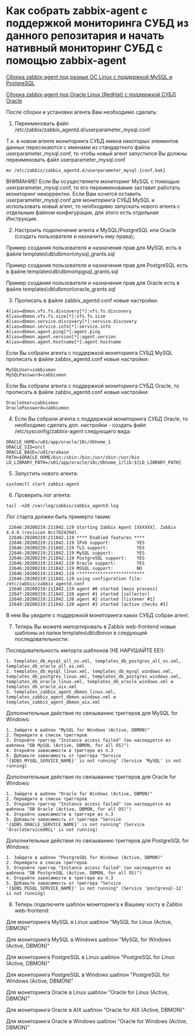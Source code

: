 # Как собрать zabbix-agent с поддержкой мониторинга СУБД из данного репозитария и начать нативный мониторинг СУБД с помощью zabbix-agent

[Сборка zabbix-agent под разные ОС Linux с поддержкой MySQL и PostgreSQL](BUILD_DBMON.ru.md)

[Сборка zabbix-agent под Oracle Linux (RedHat) с поддержкой СУБД Oracle](BUILD_DBMON_ORACLE.ru.md)

После сборки и установки агента Вам необходимо сделать:

1. Переименовать файл /etc/zabbix/zabbix_agentd.d/userparameter_mysql.conf

Т.к. в новом агенте мониторинга СУБД имена некоторых элементов данных пересекаются с именами из стандартного файла userparameter_mysql.conf, то
чтобы новый агент запустился Вы должны переименовать файл userparameter_mysql.conf

~~~~
mv /etc/zabbix/zabbix_agentd.d/userparameter_mysql.{conf,bak}
~~~~

ВНИМАНИЕ! Если Вы осуществляете мониторинг MySQL с помощью userparameter_mysql.conf, то его переименование заставит работать мониторинг некорректно.
Если Вам хочется оставить userparameter_mysql.conf для мониторинга СУБД MySQL и использовать новый агент, то необходимо запускать нового агента с
отдельным файлом конфигурации, для этого есть отдельная Инструкция.

2. Настроить подключение агента к MySQL/PostgreSQL или Oracle (создать пользователя и назначить ему права);

Пример создания пользователя и назначения прав для MySQL есть в файле templates\db\dbmon\mysql_grants.sql

Пример создания пользователя и назначения прав для PostgreSQL есть в файле templates\db\dbmon\pgsql_grants.sql

Пример создания пользователя и назначения прав для Oracle есть в файле templates\db\dbmon\oracle_grants.sql

3. Прописать в файле zabbix_agentd.conf новые настройки:

~~~~
Alias=dbmon.vfs.fs.discovery[*]:vfs.fs.discovery
Alias=dbmon.vfs.fs.size[*]:vfs.fs.size
Alias=dbmon.service.discovery[*]:service.discovery
Alias=dbmon.service.info[*]:service.info
Alias=dbmon.agent.ping[*]:agent.ping
Alias=dbmon.agent.version[*]:agent.version
Alias=dbmon.agent.hostname[*]:agent.hostname
~~~~

Если Вы собрали агента с поддержкой мониторинга СУБД MySQL прописать в файле zabbix_agentd.conf новые настройки:
~~~~
MySQLUser=zabbixmon
MySQLPassword=zabbixmon
~~~~

Если Вы собрали агента с поддержкой мониторинга СУБД Oracle, то прописать в файле zabbix_agentd.conf новые настройки:
~~~~
OracleUser=zabbixmon
OraclePassword=zabbixmon
~~~~

4. Если Вы собрали агента с поддержкой мониторинга СУБД Oracle, то необходимо сделать доп. настройки - создать файл /etc/sysconfig/zabbix-agent следующего вида:

~~~~
ORACLE_HOME=/u01/app/oracle/18c/dbhome_1
ORACLE_SID=orcl
ORACLE_BASE=/u01/orabase
PATH=$ORACLE_HOME/bin:/sbin:/bin:/usr/sbin:/usr/bin
LD_LIBRARY_PATH=/u01/app/oracle/18c/dbhome_1/lib:${LD_LIBRARY_PATH}
~~~~

5. Запустить нового агента:
~~~~
systemctl start zabbix-agent
~~~~

6. Проверить лог агента:
~~~~
tail -n20 /var/log/zabbix/zabbix_agentd.log
~~~~

Лог старта должен быть примерто таким:
~~~~
 22646:20200219:211042.119 Starting Zabbix Agent [XXXXXX]. Zabbix 4.4.6 (revision 8cc702429d).
 22646:20200219:211042.119 **** Enabled features ****
 22646:20200219:211042.119 IPv6 support:          YES
 22646:20200219:211042.119 TLS support:           YES
 22646:20200219:211042.119 MySQL support:         YES
 22646:20200219:211042.119 PostgreSQL support:    YES
 22646:20200219:211042.119 Oracle support:        YES
 22646:20200219:211042.119 MSSQL support:         NO
 22646:20200219:211042.119 **************************
 22646:20200219:211042.119 using configuration file: /etc/zabbix/zabbix_agentd.conf
 22646:20200219:211042.119 agent #0 started [main process]
 22647:20200219:211042.120 agent #1 started [collector]
 22648:20200219:211042.120 agent #2 started [listener #1]
 22649:20200219:211042.120 agent #3 started [active checks #1]
~~~~

В нем Вы увидите с поддержкой мониторинга каких СУБД собран агент.

7. Теперь Вы можете импортировать в Zabbix web-frontend новые шаблоны из папки templates\db\dbmon в следующей последовательности:

Последовательность импорта шаблонов (НЕ НАРУШАЙТЕ ЕЕ!):
~~~~
1. templates_db_mysql_all_os.xml, templates_db_postgres_all_os.xml, templates_db_oracle_all_os.xml
2. templates_db_mysql_linux.xml, templates_db_mysql_windows.xml, templates_db_postgres_linux.xml, templates_db_postgres_windows.xml, templates_db_oracle_linux.xml, templates_db_oracle_windows.xml и templates_db_oracle_aix.xml
3. templates_zabbix_agent_dbmon_linux.xml, templates_zabbix_agent_dbmon_windows.xml и templates_zabbix_agent_dbmon_aix.xml
~~~~

Дополнительные действия по связыванию триггеров для MySQL for Windows:
~~~~
1. Зайдите в шаблон "MySQL for Windows (Active, DBMON)"
2. Перейдите в список триггеров
3. Откройте триггер "Instance access failed" (он наследуется из шаблона "DB MySQL (Active, DBMON, for all OS)")
4. Откройте зависимости в триггере из п.3
5. Добавьте зависимость от триггера "Service '{$DBS_MYSQL_SERVICE_NAME}' is not running" (Service 'MySQL' is not running)
~~~~

Дополнительные действия по связыванию триггеров для Oracle for Windows:
~~~~
1. Зайдите в шаблон "Oracle for Windows (Active, DBMON)"
2. Перейдите в список триггеров
3. Откройте триггер "Instance access failed" (он наследуется из шаблона "DB Oracle (Active, DBMON, for all OS)")
4. Откройте зависимости в триггере из п.3
5. Добавьте зависимость от триггера "Service '{$DBS_ORACLE_SERVICE_NAME}' is not running" (Service 'OracleServiceORCL' is not running)
~~~~

Дополнительные действия по связыванию триггеров для PostgreSQL for Windows:
~~~~
1. Зайдите в шаблон "PostgreSQL for Windows (Active, DBMON)"
2. Перейдите в список триггеров
3. Откройте триггер "Instance access failed" (он наследуется из шаблона "DB PostgreSQL (Active, DBMON, for all OS)")
4. Откройте зависимости в триггере из п.3
5. Добавьте зависимость от триггера "Service '{$DBS_PGSQL_SERVICE_NAME}' is not running" (Service 'postgresql-12' is not running)
~~~~

8. Теперь подключите шаблон мониторинга к Вашему хосту в Zabbix web-frontend:

Для мониторинга MySQL в Linux шаблон "MySQL for Linux (Active, DBMON)"

Для мониторинга MySQL в Windows шаблон "MySQL for Windows (Active, DBMON)"

Для мониторинга PostgreSQL в Linux шаблон "PostgreSQL for Linux (Active, DBMON)"

Для мониторинга PostgreSQL в Windows шаблон "PostgreSQL for Windows (Active, DBMON)"

Для мониторинга Oracle в Linux шаблон "Oracle for Linux (Active, DBMON)"

Для мониторинга Oracle в AIX шаблон "Oracle for AIX (Active, DBMON)"

Для мониторинга Oracle в Windows шаблон "Oracle for Windows (Active, DBMON)"

